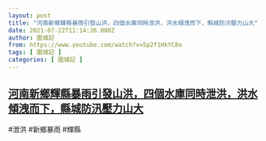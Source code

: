 ```yaml
---
layout: post
title: "河南新鄉輝縣暴雨引發山洪，四個水庫同時泄洪，洪水傾洩而下，縣城防汛壓力山大"
date: 2021-07-22T11:14:26.000Z
author: 圍城記
from: https://www.youtube.com/watch?v=5p2f1HkYC8o
tags: [ 圍城記 ]
categories: [ 圍城記 ]
---
```

<!--1626952466000-->
[河南新鄉輝縣暴雨引發山洪，四個水庫同時泄洪，洪水傾洩而下，縣城防汛壓力山大](https://www.youtube.com/watch?v=5p2f1HkYC8o)
------

<div>
#泄洪 #新鄉暴雨 #輝縣
</div>
